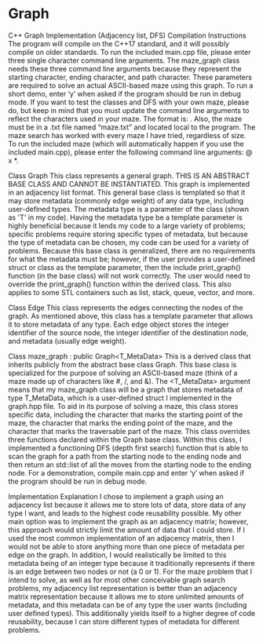 # Graph
C++ Graph Implementation (Adjacency list, DFS)
Compilation Instructions
The program will compile on the C++17 standard, and it will possibly compile on older standards. To run the included main.cpp file, please enter three single character command line arguments. The maze_graph class needs these three command line arguments because they represent the starting character, ending character, and path character. These parameters are required to solve an actual ASCII-based maze using this graph. To run a short demo, enter ‘y’ when asked if the program should be run in debug mode.
If you want to test the classes and DFS with your own maze, please do, but keep in mind that you must update the command line arguments to reflect the characters used in your maze. The format is: <path character> <ending character> <starting character>. Also, the maze must be in a .txt file named “maze.txt” and located local to the program. The maze search has worked with every maze I have tried, regardless of size.
To run the included maze (which will automatically happen if you use the included main.cpp), please enter the following command line arguments: @ x *.

Class Graph<T>
This class represents a general graph.  THIS IS AN ABSTRACT BASE CLASS AND CANNOT BE INSTANTIATED. This graph is implemented in an adjacency list format. This general base class is templated so that it may store metadata (commonly edge weight) of any data type, including user-defined types. The metadata type is a parameter of the class (shown as 'T' in my code). Having the metadata type be a template parameter is highly beneficial because it lends my code to a large variety of problems; specific problems require storing specific types of metadata, but because the type of metadata can be chosen, my code can be used for a variety of problems. Because this base class is generalized, there are no requirements for what the metadata must be; however, if the user provides a user-defined struct or class as the template parameter, then the include print_graph() function (in the base class) will not work correctly. The user would need to override the print_graph() function within the derived class. This also applies to some STL containers such as list, stack, queue, vector, and more.

Class Edge<T>
This class represents the edges connecting the nodes of the graph. As mentioned above, this class has a template parameter that allows it to store metadata of any type. Each edge object stores the integer identifier of the source node, the integer identifier of the destination node, and metadata (usually edge weight).

Class maze_graph : public Graph<T_MetaData>
This is a derived class that inherits publicly from the abstract base class Graph<T>. This base class is specialized for the purpose of solving an ASCII-based maze (think of a maze made up of characters like #, /, and &). The <T_MetaData> argument means that my maze_graph class will be a graph that stores metadata of type T_MetaData, which is a user-defined struct I implemented in the graph.hpp file. To aid in its purpose of solving a maze, this class stores specific data, including the character that marks the starting point of the maze, the character that marks the ending point of the maze, and the character that marks the traversable part of the maze. This class overrides three functions declared within the Graph base class. Within this class, I implemented a functioning DFS (depth first search) function that is able to scan the graph for a path from the starting node to the ending node and then return an std::list of all the moves from the starting node to the ending node. For a demonstration, compile main.cpp and enter ‘y’ when asked if the program should be run in debug mode.

Implementation Explanation
I chose to implement a graph using an adjacency list because it allows me to store lots of data, store data of any type I want, and leads to the highest code reusability possible. My other main option was to implement the graph as an adjacency matrix; however, this approach would strictly limit the amount of data that I could store. If I used the most common implementation of an adjacency matrix, then I would not be able to store anything more than one piece of metadata per edge on the graph. In addition, I would realistically be limited to this metadata being of an integer type because it traditionally represents if there is an edge between two nodes or not (a 0 or 1). For the maze problem that I intend to solve, as well as for most other conceivable graph search problems, my adjacency list representation is better than an adjacency matrix representation because it allows me to store unlimited amounts of metadata, and this metadata can be of any type the user wants (including user defined types). This additionally yields itself to a higher degree of code reusability, because I can store different types of metadata for different problems.

